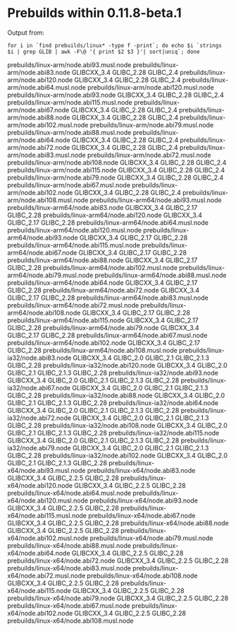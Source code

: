 # Prebuilds within 0.11.8-beta.1

Output from: 

```
for i in `find prebuilds/linux* -type f -print`; do echo $i `strings $i | grep GLIB | awk -F\@ '{ print $2 $3 }'| sort|uniq`; done
```

prebuilds/linux-arm/node.abi93.musl.node
prebuilds/linux-arm/node.abi83.node GLIBCXX_3.4 GLIBC_2.28 GLIBC_2.4
prebuilds/linux-arm/node.abi120.node GLIBCXX_3.4 GLIBC_2.28 GLIBC_2.4
prebuilds/linux-arm/node.abi64.musl.node
prebuilds/linux-arm/node.abi120.musl.node
prebuilds/linux-arm/node.abi93.node GLIBCXX_3.4 GLIBC_2.28 GLIBC_2.4
prebuilds/linux-arm/node.abi115.musl.node
prebuilds/linux-arm/node.abi67.node GLIBCXX_3.4 GLIBC_2.28 GLIBC_2.4
prebuilds/linux-arm/node.abi88.node GLIBCXX_3.4 GLIBC_2.28 GLIBC_2.4
prebuilds/linux-arm/node.abi102.musl.node
prebuilds/linux-arm/node.abi79.musl.node
prebuilds/linux-arm/node.abi88.musl.node
prebuilds/linux-arm/node.abi64.node GLIBCXX_3.4 GLIBC_2.28 GLIBC_2.4
prebuilds/linux-arm/node.abi72.node GLIBCXX_3.4 GLIBC_2.28 GLIBC_2.4
prebuilds/linux-arm/node.abi83.musl.node
prebuilds/linux-arm/node.abi72.musl.node
prebuilds/linux-arm/node.abi108.node GLIBCXX_3.4 GLIBC_2.28 GLIBC_2.4
prebuilds/linux-arm/node.abi115.node GLIBCXX_3.4 GLIBC_2.28 GLIBC_2.4
prebuilds/linux-arm/node.abi79.node GLIBCXX_3.4 GLIBC_2.28 GLIBC_2.4
prebuilds/linux-arm/node.abi67.musl.node
prebuilds/linux-arm/node.abi102.node GLIBCXX_3.4 GLIBC_2.28 GLIBC_2.4
prebuilds/linux-arm/node.abi108.musl.node
prebuilds/linux-arm64/node.abi93.musl.node
prebuilds/linux-arm64/node.abi83.node GLIBCXX_3.4 GLIBC_2.17 GLIBC_2.28
prebuilds/linux-arm64/node.abi120.node GLIBCXX_3.4 GLIBC_2.17 GLIBC_2.28
prebuilds/linux-arm64/node.abi64.musl.node
prebuilds/linux-arm64/node.abi120.musl.node
prebuilds/linux-arm64/node.abi93.node GLIBCXX_3.4 GLIBC_2.17 GLIBC_2.28
prebuilds/linux-arm64/node.abi115.musl.node
prebuilds/linux-arm64/node.abi67.node GLIBCXX_3.4 GLIBC_2.17 GLIBC_2.28
prebuilds/linux-arm64/node.abi88.node GLIBCXX_3.4 GLIBC_2.17 GLIBC_2.28
prebuilds/linux-arm64/node.abi102.musl.node
prebuilds/linux-arm64/node.abi79.musl.node
prebuilds/linux-arm64/node.abi88.musl.node
prebuilds/linux-arm64/node.abi64.node GLIBCXX_3.4 GLIBC_2.17 GLIBC_2.28
prebuilds/linux-arm64/node.abi72.node GLIBCXX_3.4 GLIBC_2.17 GLIBC_2.28
prebuilds/linux-arm64/node.abi83.musl.node
prebuilds/linux-arm64/node.abi72.musl.node
prebuilds/linux-arm64/node.abi108.node GLIBCXX_3.4 GLIBC_2.17 GLIBC_2.28
prebuilds/linux-arm64/node.abi115.node GLIBCXX_3.4 GLIBC_2.17 GLIBC_2.28
prebuilds/linux-arm64/node.abi79.node GLIBCXX_3.4 GLIBC_2.17 GLIBC_2.28
prebuilds/linux-arm64/node.abi67.musl.node
prebuilds/linux-arm64/node.abi102.node GLIBCXX_3.4 GLIBC_2.17 GLIBC_2.28
prebuilds/linux-arm64/node.abi108.musl.node
prebuilds/linux-ia32/node.abi83.node GLIBCXX_3.4 GLIBC_2.0 GLIBC_2.1 GLIBC_2.1.3 GLIBC_2.28
prebuilds/linux-ia32/node.abi120.node GLIBCXX_3.4 GLIBC_2.0 GLIBC_2.1 GLIBC_2.1.3 GLIBC_2.28
prebuilds/linux-ia32/node.abi93.node GLIBCXX_3.4 GLIBC_2.0 GLIBC_2.1 GLIBC_2.1.3 GLIBC_2.28
prebuilds/linux-ia32/node.abi67.node GLIBCXX_3.4 GLIBC_2.0 GLIBC_2.1 GLIBC_2.1.3 GLIBC_2.28
prebuilds/linux-ia32/node.abi88.node GLIBCXX_3.4 GLIBC_2.0 GLIBC_2.1 GLIBC_2.1.3 GLIBC_2.28
prebuilds/linux-ia32/node.abi64.node GLIBCXX_3.4 GLIBC_2.0 GLIBC_2.1 GLIBC_2.1.3 GLIBC_2.28
prebuilds/linux-ia32/node.abi72.node GLIBCXX_3.4 GLIBC_2.0 GLIBC_2.1 GLIBC_2.1.3 GLIBC_2.28
prebuilds/linux-ia32/node.abi108.node GLIBCXX_3.4 GLIBC_2.0 GLIBC_2.1 GLIBC_2.1.3 GLIBC_2.28
prebuilds/linux-ia32/node.abi115.node GLIBCXX_3.4 GLIBC_2.0 GLIBC_2.1 GLIBC_2.1.3 GLIBC_2.28
prebuilds/linux-ia32/node.abi79.node GLIBCXX_3.4 GLIBC_2.0 GLIBC_2.1 GLIBC_2.1.3 GLIBC_2.28
prebuilds/linux-ia32/node.abi102.node GLIBCXX_3.4 GLIBC_2.0 GLIBC_2.1 GLIBC_2.1.3 GLIBC_2.28
prebuilds/linux-x64/node.abi93.musl.node
prebuilds/linux-x64/node.abi83.node GLIBCXX_3.4 GLIBC_2.2.5 GLIBC_2.28
prebuilds/linux-x64/node.abi120.node GLIBCXX_3.4 GLIBC_2.2.5 GLIBC_2.28
prebuilds/linux-x64/node.abi64.musl.node
prebuilds/linux-x64/node.abi120.musl.node
prebuilds/linux-x64/node.abi93.node GLIBCXX_3.4 GLIBC_2.2.5 GLIBC_2.28
prebuilds/linux-x64/node.abi115.musl.node
prebuilds/linux-x64/node.abi67.node GLIBCXX_3.4 GLIBC_2.2.5 GLIBC_2.28
prebuilds/linux-x64/node.abi88.node GLIBCXX_3.4 GLIBC_2.2.5 GLIBC_2.28
prebuilds/linux-x64/node.abi102.musl.node
prebuilds/linux-x64/node.abi79.musl.node
prebuilds/linux-x64/node.abi88.musl.node
prebuilds/linux-x64/node.abi64.node GLIBCXX_3.4 GLIBC_2.2.5 GLIBC_2.28
prebuilds/linux-x64/node.abi72.node GLIBCXX_3.4 GLIBC_2.2.5 GLIBC_2.28
prebuilds/linux-x64/node.abi83.musl.node
prebuilds/linux-x64/node.abi72.musl.node
prebuilds/linux-x64/node.abi108.node GLIBCXX_3.4 GLIBC_2.2.5 GLIBC_2.28
prebuilds/linux-x64/node.abi115.node GLIBCXX_3.4 GLIBC_2.2.5 GLIBC_2.28
prebuilds/linux-x64/node.abi79.node GLIBCXX_3.4 GLIBC_2.2.5 GLIBC_2.28
prebuilds/linux-x64/node.abi67.musl.node
prebuilds/linux-x64/node.abi102.node GLIBCXX_3.4 GLIBC_2.2.5 GLIBC_2.28
prebuilds/linux-x64/node.abi108.musl.node
